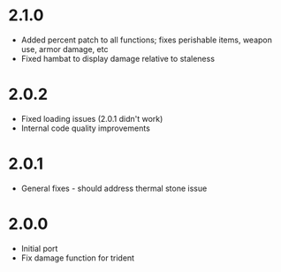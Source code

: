 # 2.1.0

* Added percent patch to all functions; fixes perishable items, weapon use, armor damage, etc
* Fixed hambat to display damage relative to staleness

# 2.0.2

* Fixed loading issues (2.0.1 didn't work)
* Internal code quality improvements

# 2.0.1

* General fixes - should address thermal stone issue

# 2.0.0

* Initial port
* Fix damage function for trident